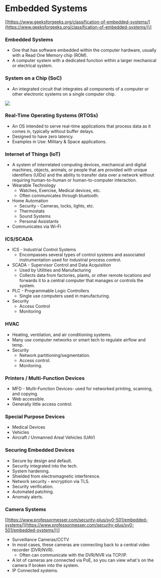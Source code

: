 # Embedded Systems

\[[https://www.geeksforgeeks.org/classification-of-embedded-systems/](https://www.geeksforgeeks.org/classification-of-embedded-systems/)\]

### **Embedded Systems**

* One that has software embedded within the computer hardware, usually with a Read One Memory chip \(ROM\).
* A computer system with a dedicated function within a larger mechanical or electrical system.

### **System on a Chip \(SoC\)**

* An integrated circuit that integrates all components of a computer or other electronic systems on a single computer chip.

![](https://www.evernote.com/shard/s342/res/d5e14e67-cf0e-3a3a-da33-cd1d55e17874)

### **Real-Time Operating Systems \(RTOSs\)**

* An OS intended to serve real-time applications that process data as it comes in, typically without buffer delays.
* Designed to have zero latency.
* Examples in Use: Military & Space applications.

### **Internet of Things \(IoT\)**

* A system of interrelated computing devices, mechanical and digital machines, objects, animals, or people that are provided with unique identifiers \(UIDs\) and the ability to transfer data over a network without requiring human-to-human or human-to-computer interaction.
* Wearable Technology
  * Watches, Exercise, Medical devices, etc.
  * Often communicates through bluetooth.
* Home Automation
  * Security - Cameras, locks, lights, etc.
  * Thermostats
  * Sound Systems
  * Personal Assistants
* Communicates via Wi-Fi

### **ICS/SCADA**

* ICS - Industrial Control Systems
  * Encompasses several types of control systems and associated instrumentation used for industrial process control.
* SCADA - Supervisor Control and Data Acquisition
  * Used by Utilities and Manufacturing
  * Collects data from factories, plants, or other remote locations and forwards it to a central computer that manages or controls the system.
* PLC - Programmable Logic Controllers
  * Single use computers used in manufacturing.
* Security
  * Access Control
  * Monitoring

### **HVAC**

* Heating, ventilation, and air conditioning systems.
* Many use computer networks or smart tech to regulate airflow and temp.
* Security
  * Network partitioning/segmentation.
  * Access control.
  * Monitoring.

### **Printers / Multi-Function Devices**

* MFD - Multi-Function Devices- used for networked printing, scanning, and copying.
* Web accessible.
* Generally little access control.

### **Special Purpose Devices**

* Medical Devices
* Vehicles
* Aircraft / Unmanned Areal Vehicles \(UAV\)

### **Securing Embedded Devices**

* Secure by design and default.
* Security integrated into the tech.
* System hardening.
* Shielded from electromagnetic interference.
* Network security - encryption via TLS.
* Security verification.
* Automated patching.
* Anomaly alerts.

### **Camera Systems**

\[[https://www.professormesser.com/security-plus/sy0-501/embedded-systems/](https://www.professormesser.com/security-plus/sy0-501/embedded-systems/)\]

* Surveillance Cameras/CCTV
* In most cases, these cameras are connecting back to a central video recorder \(DVR/NVR\).
  * Often can communicate with the DVR/NVR via TCP/IP.
* A lot of cameras are connected via PoE, so you can view what's on the camera if broken into the system.
* IP Connected systems.

